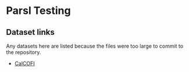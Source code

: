 # Parsl Testing

## Dataset links
Any datasets here are listed because the files were too large to commit to the repository.

- [CalCOFI](https://www.kaggle.com/datasets/sohier/calcofi)